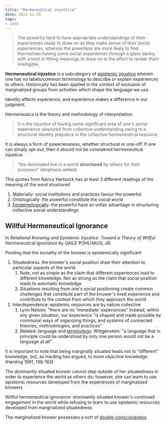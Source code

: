 ```yaml
---
title: "Hermeneutical injustice"
date: 2021-12-25
tags:
- seed
---
```


> The powerful tend to have appropriate understandings of their experiences ready to draw on as they make sense of their social experiences, whereas the powerless are more likely to find themselves having some social experiences through a glass darkly, with a best ill-fitting meanings to draw on in the effort to render them intelligible

**Hermeneutical injustice** is a subcategory of [epistemic injustice](thoughts/epistemic%20injustice.md) wherein one has no labels/common terminology to describe or explain experiences to others. Historically has been applied in the context of exclusion of marginalized groups from activities which shape the language we use.

Identity affects experience, and experience makes a difference in our judgment.

Hermeneutics is the theory and methodology of interpretation.

> It is the injustice of having some significant area of one's social experience obscured from collective understanding owing to a structural identity prejudice in the collective hermeneutical resource

It is always a form of powerlessness, whether structural or one-off. If one can simply *opt-out*, then it should not be considered hermeneutical injustice.

> "the dominated live in a world **structured** by others for their purposes" (emphasis added)

This quotes from Nancy Hartsock has at least 3 different readings of the meaning of the word structured
1. Materially: social institutions and practices favour the powerful
2. Ontologically: the powerful constitute the social world
3. [Epistemologically](thoughts/epistemology.md): the powerful have an unfair advantage in structuring collective social understandings

## Willful Hermeneutical Ignorance
In *Relational Knowing and Epistemic Injustice: Toward a Theory of Willful Hermeneutical Ignorance* by GAILE POHLHAUS, JR.

Positing that the sociality of the knower is epistemically significant
1. Situatedness: the knower's social position draw their attention to particular aspects of the world.
	1. Note, not as simple as the claim that different experiences lead to different knowledge. Not as strong as the claim that social position leads to automatic knowledge
	2. Situations resulting from one's social positioning create common challenges that constitute part of the knower's lived experience and contribute to the context from which they approach the world
2. Interdependence: epistemic resources are by nature collective
	1. Lynn Nelson: "there are no 'immediate' experiences" Instead, within any given situation, our experience "is shaped and made possible by communal ways of organizing things, and *systems* of connected theories, methodologies, and practices"
	2. Related: language and [terminology](thoughts/terminology.md). Wittgenstein: "a language that in principle could be understood by only one person would not be a language at all"

It is important to note that being marginally situated leads not to "different" knowledge, but, as Harding has argued, to more *objective* knowledge (Harding 1991, 138-163)

The dominantly situated knower cannot step outside of her situatedness in order to experience the world as others do; however, she can learn to use epistemic resources developed from the experiences of marginalized knowers

Willful hermeneutical ignorance: dominantly situated knower's continued engagement in the world while refusing to learn to use epistemic resources developed from marginalized situatedness

The marginalized knower possesses a sort of [double-consciousness](thoughts/double-consciousness.md).
